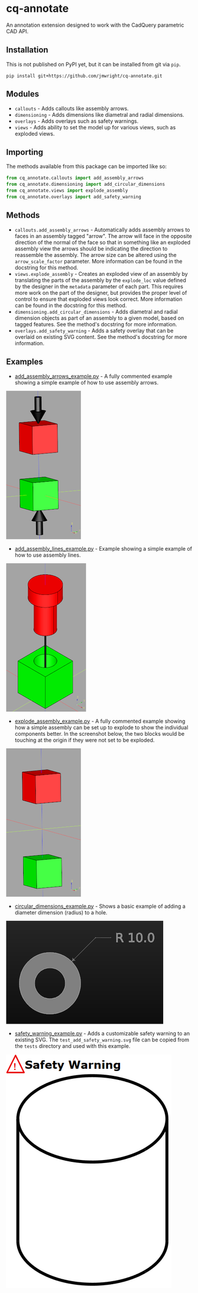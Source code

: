 # cq-annotate

An annotation extension designed to work with the CadQuery parametric CAD API.

## Installation

This is not published on PyPI yet, but it can be installed from git via `pip`.

```
pip install git+https://github.com/jmwright/cq-annotate.git
```

## Modules

* `callouts` - Adds callouts like assembly arrows.
* `dimensioning` - Adds dimensions like diametral and radial dimensions.
* `overlays` - Adds overlays such as safety warnings.
* `views` - Adds ability to set the model up for various views, such as exploded views.

## Importing

The methods available from this package can be imported like so:
```python
from cq_annotate.callouts import add_assembly_arrows
from cq_annotate.dimensioning import add_circular_dimensions
from cq_annotate.views import explode_assembly
from cq_annotate.overlays import add_safety_warning
```

## Methods

* `callouts.add_assembly_arrows` - Automatically adds assembly arrows to faces in an assembly tagged "arrow". The arrow will face in the opposite direction of the normal of the face so that in something like an exploded assembly view the arrows should be indicating the direction to reassemble the assembly. The arrow size can be altered using the `arrow_scale_factor` parameter. More information can be found in the docstring for this method.
* `views.explode_assembly` - Creates an exploded view of an assembly by translating the parts of the assembly by the `explode_loc` value defined by the designer in the `metadata` parameter of each part. This requires more work on the part of the designer, but provides the proper level of control to ensure that exploded views look correct. More information can be found in the docstring for this method.
* `dimensioning.add_circular_dimensions` - Adds diametral and radial dimension objects as part of an assembly to a given model, based on tagged features. See the method's docstring for more information.
* `overlays.add_safety_warning` - Adds a safety overlay that can be overlaid on existing SVG content. See the method's docstring for more information.

## Examples

* [add_assembly_arrows_example.py](./examples/add_assembly_arrows_example.py) - A fully commented example showing a simple example of how to use assembly arrows.

![Assembly Arrows Example](./docs/images/assembly_arrows_example.png)

* [add_assembly_lines_example.py](./examples/add_assembly_lines_example.py) - Example showing a simple example of how to use assembly lines.

![Assembly Lines Example](./docs/images/assembly_lines_example.png)

* [explode_assembly_example.py](./examples/explode_assembly_example.py) - A fully commented example showing how a simple assembly can be set up to explode to show the individual components better. In the screenshot below, the two blocks would be touching at the origin if they were not set to be exploded.

![Explode Assembly Example](./docs/images/explode_assembly_example.png)

* [circular_dimensions_example.py](./examples/circular_dimensions_example.py) - Shows a basic example of adding a diameter dimension (radius) to a hole.

![Circular Dimension Example](./docs/images/circular_dimension_example.png)

* [safety_warning_example.py](./examples/safety_warning_example.py) - Adds a customizable safety warning to an existing SVG. The `test_add_safety_warning.svg` file can be copied from the `tests` directory and used with this example.

![Safety Warning Example](./docs/images/safety_warning_example.png)